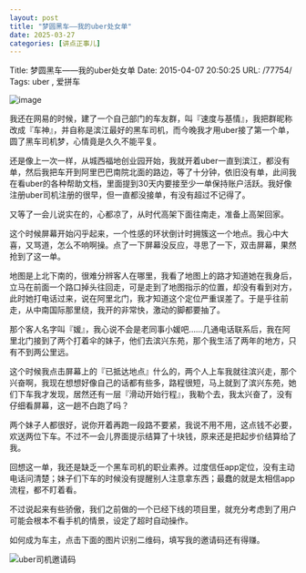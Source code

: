 ```yaml
---
layout: post
title: "梦圆黑车——我的uber处女单"
date: 2025-03-27
categories: [讲点正事儿]
---
```


Title: 梦圆黑车——我的uber处女单
Date: 2015-04-07 20:50:25
URL: /77754/
Tags: uber , 爱拼车

![image](http://img.weimao.me/2019-05-21-032122.jpg)

我还在网易的时候，建了一个自己部门的车友群，叫『速度与基情』，我把群昵称改成『车神』，并自称是滨江最好的黑车司机，而今晚我才用uber接了第一个单，圆了黑车司机梦，心情竟是久久不能平复。

还是像上一次一样，从城西福地创业园开始，我就开着uber一直到滨江，都没有单，然后我把车开到阿里巴巴南院北面的路边，等了十分钟，依旧没有单，此间我在看uber的各种帮助文档，里面提到30天内要接至少一单保持账户活跃。我好像注册uber司机注册的很早，但一直都没接单，有没有超过不记得了。

又等了一会儿说实在的，心都凉了，从时代高架下面往南走，准备上高架回家。

这个时候屏幕开始闪乎起来，一个性感的环状倒计时拥簇这一个地点。我心中大喜，又骂道，怎么不响啊操。点了一下屏幕没反应，寻思了一下，双击屏幕，果然抢到了这一单。

地图是上北下南的，很难分辨客人在哪里，我看了地图上的路才知道她在我身后，立马在前面一个路口掉头往回走，可是走到了地图指示的位置，却没有看到对方，此时她打电话过来，说在阿里北门，我才知道这个定位严重误差了。于是乎往前走，从中南国际那里绕，我开的非常快，激动的脚都要抽了。

那个客人名字叫『媛』，我心说不会是老同事小媛吧……几通电话联系后，我在阿里北门接到了两个打着伞的妹子，他们去滨兴东苑，那个我生活了两年的地方，只有不到两公里远。

这个时候我点击屏幕上的『已抵达地点』什么的，两个人上车我就往滨兴走，那个兴奋啊，我现在想想好像自己的话都有些多，路程很短，马上就到了滨兴东苑，她们下车我才发现，居然还有一层『滑动开始行程』，我勒个去，我太兴奋了，没有仔细看屏幕，这一趟不白跑了吗？

两个妹子人都很好，说你开着再跑一段路不要紧，我说不用不用，这点钱不必要，欢送两位下车。不过不一会儿界面提示结算了十块钱，原来还是把起步价结算给了我。

回想这一单，我还是缺乏一个黑车司机的职业素养。过度信任app定位，没有主动电话问清楚；妹子们下车的时候没有提醒别人注意拿东西；最蠢的就是太相信app流程，都不盯着看。

不过说起来有些骄傲，我们之前做的一个已经下线的项目里，就充分考虑到了用户可能会根本不看手机的情景，设定了超时自动操作。

如何成为车主，点击下面的图片识别二维码，填写我的邀请码还有得赚。

![uber司机邀请码](http://img.weimao.me/2019-05-21-032126.jpg)